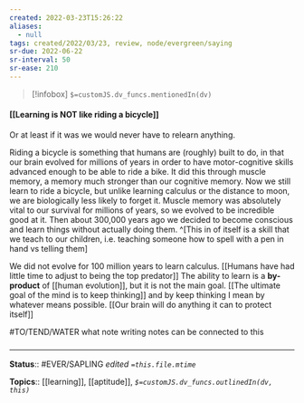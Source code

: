 ```yaml
---
created: 2022-03-23T15:26:22 
aliases:
  - null
tags: created/2022/03/23, review, node/evergreen/saying
sr-due: 2022-06-22
sr-interval: 50
sr-ease: 210
---
```

> [!infobox]
`$=customJS.dv_funcs.mentionedIn(dv)`

#### [[Learning is NOT like riding a bicycle]] 

Or at least if it was we would never have to relearn anything.

Riding a bicycle is something that humans are (roughly) built to do, in that our brain evolved for millions of years in order to have motor-cognitive skills advanced enough to be able to ride a bike.
It did this through muscle memory, a memory much stronger than our cognitive memory.
Now we still learn to ride a bicycle,
but unlike learning calculus or the distance to moon,
we are biologically less likely to forget it.
Muscle memory was absolutely vital to our survival for millions of years, so we evolved to be incredible good at it.
Then about 300,000 years ago we decided to become conscious and learn things without actually doing them.
^[This in of itself is a skill that we teach to our children, i.e. teaching someone how to spell with a pen in hand vs telling them]

We did not evolve for 100 million years to learn calculus.
[[Humans have had little time to adjust to being the top predator]]
The ability to learn is a **by-product** of [[human evolution]],
but it is not the main goal.
[[The ultimate goal of the mind is to keep thinking]]
and by keep thinking I mean by whatever means possible.
[[Our brain will do anything it can to protect itself]]

#TO/TEND/WATER what note writing notes can be connected to this 

### <hr class="footnote"/>

**Status**:: #EVER/SAPLING 
*edited `=this.file.mtime`*

**Topics**:: [[learning]], [[aptitude]], 
*`$=customJS.dv_funcs.outlinedIn(dv, this)`*

